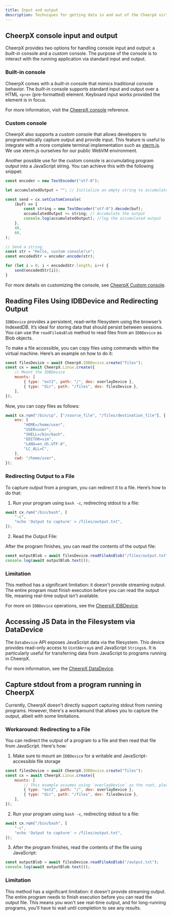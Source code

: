 ```yaml
---
title: Input and output
description: Techniques for getting data in and out of the CheerpX virtual machine
---
```


## CheerpX console input and output

CheerpX provides two options for handling console input and output: a _built-in_ console and a _custom_ console. The purpose of the console is to interact with the running application via standard input and output.

### Built-in console

CheerpX comes with a _built-in_ console that mimics traditional console behavior. The _built-in_ console supports standard input and output over a HTML `<pre>` (pre-formatted) element. Keyboard input works provided the element is in focus.

For more information, visit the [CheerpX console] reference.

### Custom console

CheerpX also supports a _custom_ console that allows developers to programmatically capture output and provide input. This feature is useful to integrate with a more complete terminal implementation such as [xterm.js]. We use xterm.js ourselves for our public WebVM environment.

Another possible use for the custom console is accumulating program output into a JavaScript string. You can achieve this with the following snippet:

```js
const encoder = new TextEncoder("utf-8");

let accumulatedOutput = ""; // Initialize an empty string to accumulate output

const send = cx.setCustomConsole(
	(buf) => {
		const string = new TextDecoder("utf-8").decode(buf);
		accumulatedOutput += string; // Accumulate the output
		console.log(accumulatedOutput); //log the accumulated output
	},
	40,
	60,
);

// Send a string
const str = "Hello, custom console!\n";
const encodedStr = encoder.encode(str);

for (let i = 0; i < encodedStr.length; i++) {
	send(encodedStr[i]);
}
```

For more details on customizing the console, see [CheerpX Custom console].

## Reading Files Using IDBDevice and Redirecting Output

`IDBDevice` provides a persistent, read-write filesystem using the browser’s IndexedDB. It’s ideal for storing data that should persist between sessions. You can use the `readFileAsBlob` method to read files from an `IDBDevice` as Blob objects.

To make a file accessible, you can copy files using commands within the virtual machine. Here’s an example on how to do it:

```js
const filesDevice = await CheerpX.IDBDevice.create("files");
const cx = await CheerpX.Linux.create({
	// Mount the IDBDevice
	mounts: [
		{ type: "ext2", path: "/", dev: overlayDevice },
		{ type: "dir", path: "/files", dev: filesDevice },
	],
});
```

Now, you can copy files as follows:

```js
await cx.run("/bin/cp", ["/source_file", "/files/destination_file"], {
	env: [
		"HOME=/home/user",
		"USER=user",
		"SHELL=/bin/bash",
		"EDITOR=vim",
		"LANG=en_US.UTF-8",
		"LC_ALL=C",
	],
	cwd: "/home/user",
});
```

### Redirecting Output to a File

To capture output from a program, you can redirect it to a file. Here’s how to do that:

1. Run your program using `bash -c`, redirecting stdout to a file:

```js
await cx.run("/bin/bash", [
	"-c",
	"echo 'Output to capture' > /files/output.txt",
]);
```

2. Read the Output File:

After the program finishes, you can read the contents of the output file:

```js
const outputBlob = await filesDevice.readFileAsBlob("/files/output.txt");
console.log(await outputBlob.text());
```

### Limitation

This method has a significant limitation: it doesn't provide streaming output. The entire program must finish execution before you can read the output file, meaning real-time output isn't available.

For more on `IDBDevice` operations, see the [CheerpX IDBDevice].

## Accessing JS Data in the Filesystem via DataDevice

The `DataDevice` API exposes JavaScript data via the filesystem. This device provides read-only access to `Uint8Array`s and JavaScript `Strings`s. It is particularly useful for transferring data from JavaScript to programs running in CheerpX.

For more information, see the [CheerpX DataDevice].

## Capture stdout from a program running in CheerpX

Currently, CheerpX doesn't directly support capturing stdout from running programs. However, there's a workaround that allows you to capture the output, albeit with some limitations.

### Workaround: Redirecting to a File

You can redirect the output of a program to a file and then read that file from JavaScript. Here's how:

1. Make sure to mount an `IDBDevice` for a writable and JavaScript-accessible file storage

```js
const filesDevice = await CheerpX.IDBDevice.create("files");
const cx = await CheerpX.Linux.create({
	mounts: [
		// This example assumes using `overlayDevice` as the root, please adapt accordingly to your needs
		{ type: "ext2", path: "/", dev: overlayDevice },
		{ type: "dir", path: "/files", dev: filesDevice },
	],
});
```

2. Run your program using `bash -c`, redirecting stdout to a file:

```js
await cx.run("/bin/bash", [
	"-c",
	"echo 'Output to capture' > /files/output.txt",
]);
```

3. After the program finishes, read the contents of the file using JavaScript:

```javascript
const outputBlob = await filesDevice.readFileAsBlob("/output.txt");
console.log(await outputBlob.text());
```

### Limitation

This method has a significant limitation: it doesn't provide streaming output. The entire program needs to finish execution before you can read the output file. This means you won't see real-time output, and for long-running programs, you'll have to wait until completion to see any results.

[CheerpX documentations]: https://cheerpx.io/docs/overview
[CheerpX console]: https://cheerpx.io/docs/reference/CheerpX-Linux-setConsole
[CheerpX Custom console]: https://cheerpx.io/docs/reference/CheerpX-Linux-setCustomConsole
[CheerpX DataDevice]: https://cheerpx.io/docs/guides/File-System-support#datadevice
[CheerpX IDBDevice]: https://cheerpx.io/docs/guides/File-System-support#idbdevice
[Frequently Asked Questions]: https://cheerpx.io/docs/faq
[xterm.js]: https://xtermjs.org/
